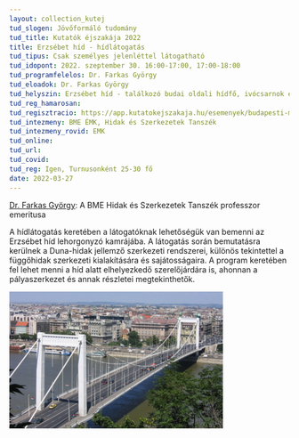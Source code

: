 ```yaml
---
layout: collection_kutej
tud_slogen: Jövőformáló tudomány
tud_title: Kutatók éjszakája 2022
title: Erzsébet híd - hídlátogatás
tud_tipus: Csak személyes jelenléttel látogatható
tud_idopont: 2022. szeptember 30. 16:00-17:00, 17:00-18:00
tud_programfelelos: Dr. Farkas György
tud_eloadok: Dr. Farkas György
tud_helyszin: Erzsébet híd - találkozó budai oldali hídfő, ivócsarnok előtt
tud_reg_hamarosan:
tud_regisztracio: https://app.kutatokejszakaja.hu/esemenyek/budapesti-muszaki-es-gazdasagtudomanyi-egyetem/erzsebet-hid-hidlatogatas
tud_intezmeny: BME ÉMK, Hidak és Szerkezetek Tanszék
tud_intezmeny_rovid: EMK
tud_online:
tud_url:
tud_covid:
tud_reg: Igen, Turnusonként 25-30 fő
date: 2022-03-27
---
```


<a href=" https://hsz.bme.hu/farkas-gyorgy" target="_blank"> Dr. Farkas György</a>: A BME Hidak és Szerkezetek Tanszék professzor emeritusa
  
A hídlátogatás keretében a látogatóknak lehetőségük van bemenni az Erzsébet híd lehorgonyzó kamrájába. A látogatás során bemutatásra kerülnek a Duna-hidak jellemző szerkezeti rendszerei, különös tekintettel a függőhidak szerkezeti kialakítására és sajátosságaira. A program keretében fel lehet menni a híd alatt elhelyezkedő szerelőjárdára is, ahonnan a pályaszerkezet és annak részletei megtekinthetők.



<img src="images/erzsebet-hid-hidlatogatas.png" max-width="500" class="center"> 
